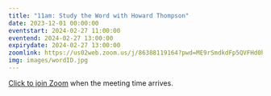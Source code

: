 ```yaml
---
title: "11am: Study the Word with Howard Thompson"
date: 2023-12-01 00:00:00
eventstart: 2024-02-27 11:00:00
eventend: 2024-02-27 13:00:00
expirydate: 2024-02-27 13:00:00
zoomlink: https://us02web.zoom.us/j/86388119164?pwd=ME9rSmdkdFp5QVFHd0hIbDZmNXhRQT09
img: images/wordID.jpg
---
```


[Click to join Zoom](https://us02web.zoom.us/j/86388119164?pwd=ME9rSmdkdFp5QVFHd0hIbDZmNXhRQT09) when the meeting time arrives.